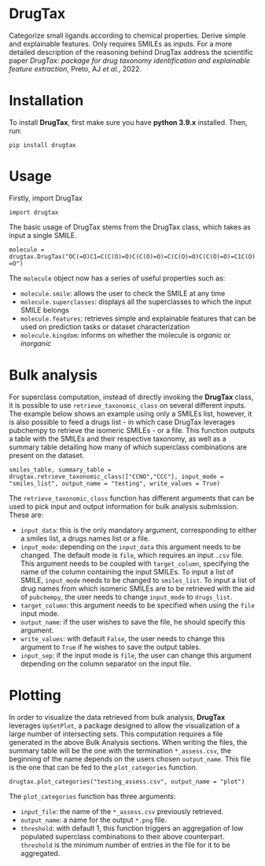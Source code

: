 # DrugTax
Categorize small ligands according to chemical properties. Derive simple and explainable features. Only requires SMILEs as inputs. For a more detailed description of the reasoning behind DrugTax address the scientific paper *DrugTax: package for drug taxonomy identification and explainable feature extraction*, Preto, AJ *et al.*, 2022.

# Installation

To install **DrugTax**, first make sure you have **python 3.9.x** installed. Then, run:

`pip install drugtax`

# Usage
Firstly, import DrugTax

`import drugtax`

The basic usage of DrugTax stems from the DrugTax class, which takes as input a single SMILE.

`molecule = drugtax.DrugTax("OC(=O)C1=C(C(O)=O)C(C(O)=O)=C(C(O)=O)C(C(O)=O)=C1C(O)=O")`

The `molecule` object now has a series of useful properties such as:

- `molecule.smile`: allows the user to check the SMILE at any time
- `molecule.superclasses`: displays all the superclasses to which the input SMILE belongs
- `molecule.features`: retrieves simple and explainable features that can be used on prediction tasks or dataset characterization
- `molecule.kingdom`: informs on whether the molecule is *organic* or *inorganic*

# Bulk analysis

For superclass computation, instead of directly invoking the **DrugTax** class, it is possible to use `retrieve_taxonomic_class` on several different inputs. The example below shows an example using only a SMILEs list, however, it is also possible to feed a drugs list - in which case DrugTax leverages pubchempy to retrieve the isomeric SMILEs - or a file. This function outputs a table with the SMILEs and their respective taxonomy, as well as a summary table detailing how many of which superclass combinations are present on the dataset.

`smiles_table, summary_table = drugtax.retrieve_taxonomic_class(["CCNO","CCC"], input_mode = "smiles_list", output_name = "testing", write_values = True)`

The `retrieve_taxonomic_class` function has different arguments that can be used to pick input and output information for bulk analysis submission. These are:
- `input_data`: this is the only mandatory argument, corresponding to either a smiles list, a drugs names list or a file.
- `input_mode`: depending on the `input_data` this argument needs to be changed. The default mode is `file`, which requires an input `.csv` file. This argument needs to be coupled with `target_column`, specifying the name of the column containing the input SMILEs. To input a list of SMILE, `input_mode` needs to be changed to `smiles_list`. To input a list of drug names from which isomeric SMILEs are to be retrieved with the aid of `pubchempy`, the user needs to change `input_mode` to `drugs_list`.
- `target_column`: this argument needs to be specified when using the `file` input mode.
- `output_name`: if the user wishes to save the file, he should specify this argument.
- `write_values`: with default `False`, the user needs to change this argument to `True` if he wishes to save the output tables.
- `input_sep`: if the input mode is `file`, the user can change this argument depending on the column separator on the input file. 

# Plotting

In order to visualize the data retrieved from bulk analysis, **DrugTax** leverages `UpSetPlot`, a package designed to allow the visualization of a large number of intersecting sets. This computation requires a file generated in the above Bulk Analysis sections. When writing the files, the summary table will be the one with the termination `*_assess.csv`, the beginning of the name depends on the users chosen `output_name`. This file is the one that can be fed to the `plot_categories` function.

`drugtax.plot_categories("testing_assess.csv", output_name = "plot")`

The `plot_categories` function has three arguments:
- `input_file`: the name of the `*_assess.csv` previously retrieved.
- `output_name`: a name for the output `*.png` file.
- `threshold`: with default 1, this function triggers an aggregation of low populated superclass combinations to their above counterpart. `threshold` is the minimum number of entries in the file for it to be aggregated. 